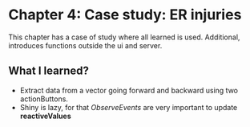 # Chapter 4: Case study: ER injuries

This chapter has a case of study where all learned is used. Additional,
introduces functions outside the ui and server.

## What I learned?
- Extract data from a vector going forward and backward using two actionButtons.
- Shiny is lazy, for that *ObserveEvents* are very important to update
**reactiveValues**
